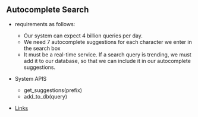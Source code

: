 ## Autocomplete Search

- requirements as follows:
  - Our system can expect 4 billion queries per day.
  - We need 7 autocomplete suggestions for each character we enter in the search box
  - It must be a real-time service. If a search query is trending, we must add it to our database, so that we can include it in our autocomplete suggestions.

- System APIS
  - get_suggestions(prefix)
  - add_to_db(query)

- [Links](https://systemdesignprep.com/autocomplete)